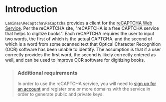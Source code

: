 # Introduction

`Laminas\ReCaptcha\ReCaptcha` provides a client for the [reCAPTCHA Web Service](https://www.google.com/recaptcha/).
Per the reCAPTCHA site, "reCAPTCHA is a free CAPTCHA service that helps to digitize books". Each reCAPTCHA requires
the user to input two words, the first of which is the actual CAPTCHA, and the second of which is a word from some
scanned text that Optical Character Recognition (OCR) software has been unable to identify. The assumption is that
if a user correctly provides the first word, the second is likely correctly entered as well, and can be used to
improve OCR software for digitizing books.

> ### Additional requirements
> 
> In order to use the reCAPTCHA service, you will need to
> [sign up for an account](https://www.google.com/recaptcha/admin) and register
> one or more domains with the service in order to generate public and private
> keys.